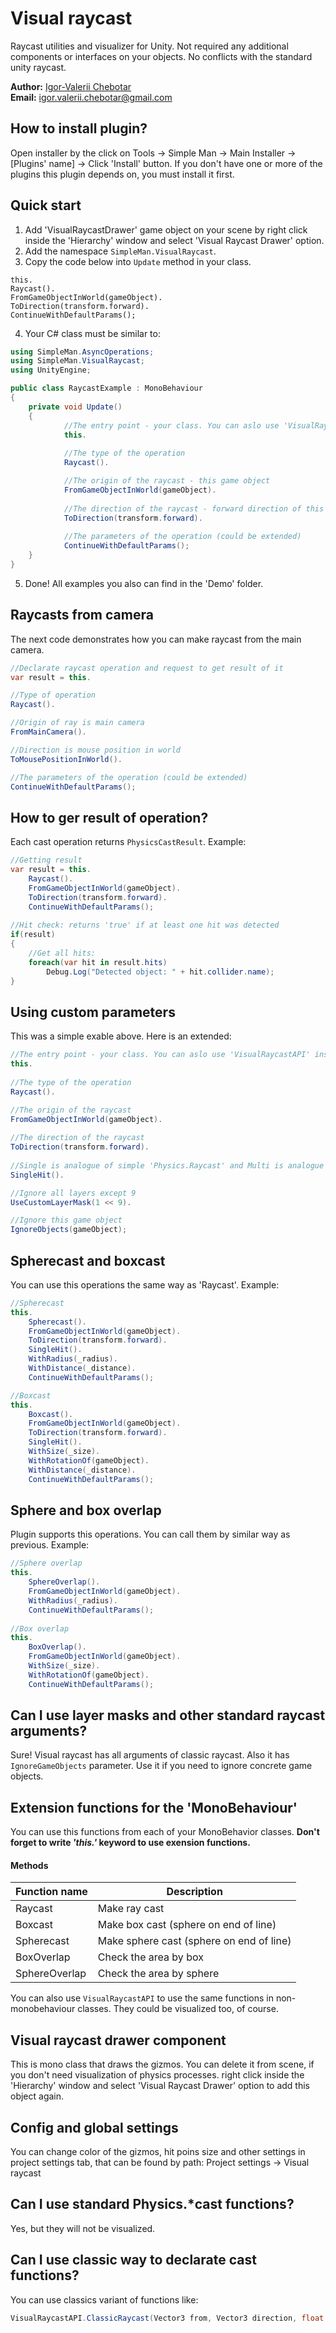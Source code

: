 # Visual raycast
Raycast utilities and visualizer for Unity. Not required any additional components or interfaces on your objects. No conflicts with the standard unity raycast.


**Author:** [Igor-Valerii Chebotar](https://www.linkedin.com/in/igor-chebotar/)
<br>
**Email:**  igor.valerii.chebotar@gmail.com


## How to install plugin?
Open installer by the click on Tools -> Simple Man -> Main Installer -> [Plugins' name] -> Click 'Install' button. If you don't have one or more of the plugins this plugin depends on, you must install it first.

## Quick start
1. Add 'VisualRaycastDrawer' game object on your scene by right click inside the 'Hierarchy' window and select 'Visual Raycast Drawer' option.
2. Add the namespace `SimpleMan.VisualRaycast`.
3. Copy the code below into `Update` method in your class.

```
this.
Raycast().
FromGameObjectInWorld(gameObject).
ToDirection(transform.forward).
ContinueWithDefaultParams();
```

4. Your C# class must be similar to:
```C#
using SimpleMan.AsyncOperations;
using SimpleMan.VisualRaycast;
using UnityEngine;

public class RaycastExample : MonoBehaviour
{
	private void Update()
	{
            //The entry point - your class. You can aslo use 'VisualRaycastAPI' instead of 'this'
            this.
                
            //The type of the operation
            Raycast().

            //The origin of the raycast - this game object
            FromGameObjectInWorld(gameObject).  
            
            //The direction of the raycast - forward direction of this game object
            ToDirection(transform.forward).   
            
            //The parameters of the operation (could be extended)
            ContinueWithDefaultParams();                
	}
}
```
5. Done! 
All examples you also can find in the 'Demo' folder.

## Raycasts from camera
The next code demonstrates how you can make raycast from the main camera.
```C#
//Declarate raycast operation and request to get result of it
var result = this.

//Type of operation
Raycast().

//Origin of ray is main camera
FromMainCamera().

//Direction is mouse position in world
ToMousePositionInWorld().

//The parameters of the operation (could be extended)
ContinueWithDefaultParams();
```

## How to ger result of operation?
Each cast operation returns `PhysicsCastResult`. 
Example:

```C#
//Getting result
var result = this.
	Raycast().
	FromGameObjectInWorld(gameObject).  
	ToDirection(transform.forward).   
	ContinueWithDefaultParams();
    
//Hit check: returns 'true' if at least one hit was detected
if(result)
{
    //Get all hits:
    foreach(var hit in result.hits)
    	Debug.Log("Detected object: " + hit.collider.name);
}
```



## Using custom parameters
This was a simple exable above. Here is an extended:
```C#
//The entry point - your class. You can aslo use 'VisualRaycastAPI' instead of 'this'
this.
                
//The type of the operation
Raycast().

//The origin of the raycast
FromGameObjectInWorld(gameObject).  
            
//The direction of the raycast
ToDirection(transform.forward).   
            
//Single is analogue of simple 'Physics.Raycast' and Multi is analogue of 'Physics.RaycastAll'.
SingleHit().

//Ignore all layers except 9
UseCustomLayerMask(1 << 9).

//Ignore this game object
IgnoreObjects(gameObject);
```



## Spherecast and boxcast
You can use this operations the same way as 'Raycast'. Example:
```C#
//Spherecast
this.
    Spherecast().
    FromGameObjectInWorld(gameObject).
    ToDirection(transform.forward).
    SingleHit().
    WithRadius(_radius).
    WithDistance(_distance).
    ContinueWithDefaultParams();

//Boxcast
this.
	Boxcast().
	FromGameObjectInWorld(gameObject).
	ToDirection(transform.forward).
	SingleHit().
	WithSize(_size).
	WithRotationOf(gameObject).
	WithDistance(_distance).
	ContinueWithDefaultParams();
```

## Sphere and box overlap
Plugin supports this operations. You can call them by similar way as previous. Example:
```C#
//Sphere overlap
this.
    SphereOverlap().
    FromGameObjectInWorld(gameObject).
    WithRadius(_radius).
    ContinueWithDefaultParams();
  
//Box overlap
this.
    BoxOverlap().
    FromGameObjectInWorld(gameObject).
    WithSize(_size).
    WithRotationOf(gameObject).
    ContinueWithDefaultParams();
```

## Can I use layer masks and other standard raycast arguments?
Sure! Visual raycast has all arguments of classic raycast. Also it has `IgnoreGameObjects` parameter. Use it if you need to ignore concrete game objects.


## Extension functions for the 'MonoBehaviour'
You can use this functions from each of your MonoBehavior classes. **Don't forget to write _'this.'_ keyword to use exension functions.** 

#### Methods
| Function name | Description                    |
| ------------- | ------------------------------ |
| Raycast |Make ray cast|
| Boxcast |Make box cast (sphere on end of line)|
| Spherecast |Make sphere cast (sphere on end of line)|
| BoxOverlap |Check the area by box|
| SphereOverlap |Check the area by sphere|

You can also use `VisualRaycastAPI` to use the same functions in non-monobehaviour classes. They could be visualized too, of course. 

## Visual raycast drawer component
This is mono class that draws the gizmos. You can delete it from scene, if you don't need visualization of physics processes. right click inside the 'Hierarchy' window and select 'Visual Raycast Drawer' option to add this object again.

## Config and global settings
You can change color of the gizmos, hit poins size and other settings in project settings tab, that can be found by path:
Project settings -> Visual raycast

## Can I use standard Physics.*cast functions?
Yes, but they will not be visualized. 

## Can I use classic way to declarate cast functions?
You can use classics variant of functions like:
```C#
VisualRaycastAPI.ClassicRaycast(Vector3 from, Vector3 direction, float distance, bool singleCast, Collider[] collidersToIgnore, LayerMask layerMask)
```


